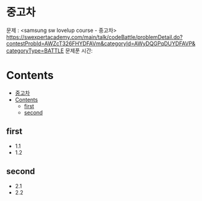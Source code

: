 #  중고차

문제 : <samsung sw lovelup course - 중고차> <br/>
<https://swexpertacademy.com/main/talk/codeBattle/problemDetail.do?contestProbId=AWZcT326FHYDFAVm&categoryId=AWyDQGPqDUYDFAVP&categoryType=BATTLE>
문제푼 시간:

# Contents

- [중고차](#%ec%a4%91%ea%b3%a0%ec%b0%a8)
- [Contents](#contents)
  - [first](#first)
  - [second](#second)

## first

- 1.1
- 1.2

## second

- 2.1
- 2.2